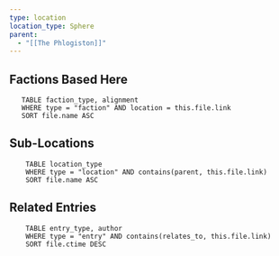 ```yaml
---
type: location
location_type: Sphere
parent:
  - "[[The Phlogiston]]"
---
```


<!-- DYNAMIC:related-entries -->

## Factions Based Here

 ```dataview
    TABLE faction_type, alignment
    WHERE type = "faction" AND location = this.file.link
    SORT file.name ASC
 ```

## Sub-Locations

```dataview
    TABLE location_type
    WHERE type = "location" AND contains(parent, this.file.link)
    SORT file.name ASC
```

## Related Entries

```dataview
    TABLE entry_type, author
    WHERE type = "entry" AND contains(relates_to, this.file.link)
    SORT file.ctime DESC
```

<!-- /DYNAMIC -->